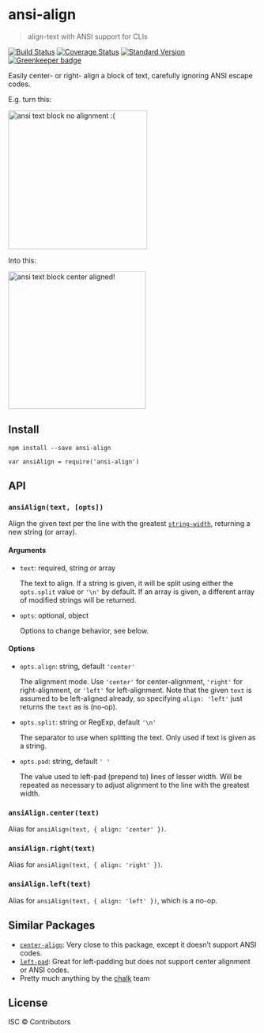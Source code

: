 ansi-align
==========

> align-text with ANSI support for CLIs

[![Build Status](https://travis-ci.org/nexdrew/ansi-align.svg?branch=master)](https://travis-ci.org/nexdrew/ansi-align) [![Coverage Status](https://coveralls.io/repos/github/nexdrew/ansi-align/badge.svg?branch=master)](https://coveralls.io/github/nexdrew/ansi-align?branch=master) [![Standard Version](https://img.shields.io/badge/release-standard%20version-brightgreen.svg)](https://github.com/conventional-changelog/standard-version) [![Greenkeeper badge](https://badges.greenkeeper.io/nexdrew/ansi-align.svg)](https://greenkeeper.io/)

Easily center- or right- align a block of text, carefully ignoring ANSI escape codes.

E.g. turn this:

<img src="https://cloud.githubusercontent.com/assets/1929625/14937509/7c3076dc-0ed7-11e6-8c16-4f6a4ccc8346.png" alt="ansi text block no alignment :(" width="281" />

Into this:

<img src="https://cloud.githubusercontent.com/assets/1929625/14937510/7c3ca0b0-0ed7-11e6-8f0a-541ca39b6e0a.png" alt="ansi text block center aligned!" width="278" />

Install
-------

    npm install --save ansi-align

    var ansiAlign = require('ansi-align')

API
---

### `ansiAlign(text, [opts])`

Align the given text per the line with the greatest [`string-width`](https://github.com/sindresorhus/string-width), returning a new string (or array).

#### Arguments

-   `text`: required, string or array

    The text to align. If a string is given, it will be split using either the `opts.split` value or `'\n'` by default. If an array is given, a different array of modified strings will be returned.

-   `opts`: optional, object

    Options to change behavior, see below.

#### Options

-   `opts.align`: string, default `'center'`

    The alignment mode. Use `'center'` for center-alignment, `'right'` for right-alignment, or `'left'` for left-alignment. Note that the given `text` is assumed to be left-aligned already, so specifying `align: 'left'` just returns the `text` as is (no-op).

-   `opts.split`: string or RegExp, default `'\n'`

    The separator to use when splitting the text. Only used if text is given as a string.

-   `opts.pad`: string, default `' '`

    The value used to left-pad (prepend to) lines of lesser width. Will be repeated as necessary to adjust alignment to the line with the greatest width.

### `ansiAlign.center(text)`

Alias for `ansiAlign(text, { align: 'center' })`.

### `ansiAlign.right(text)`

Alias for `ansiAlign(text, { align: 'right' })`.

### `ansiAlign.left(text)`

Alias for `ansiAlign(text, { align: 'left' })`, which is a no-op.

Similar Packages
----------------

-   [`center-align`](https://github.com/jonschlinkert/center-align): Very close to this package, except it doesn’t support ANSI codes.
-   [`left-pad`](https://github.com/camwest/left-pad): Great for left-padding but does not support center alignment or ANSI codes.
-   Pretty much anything by the [chalk](https://github.com/chalk) team

License
-------

ISC © Contributors
